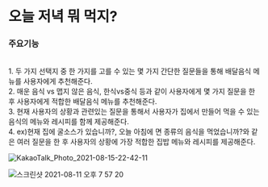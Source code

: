 <H1>오늘 저녁 뭐 먹지?</H1>

<H3>주요기능</H3>
<br>1. 두 가지 선택지 중 한 가지를 고를 수 있는 몇 가지 간단한 질문들을 통해 배달음식 메뉴를 사용자에게 추천해준다.
<br>2. 매운 음식 vs 맵지 않은 음식, 한식vs중식 등과 같이 사용자에게 몇 가지 질문을 한 후 사용자에게 적합한 배달음식 메뉴를 추천해준다.
<br>3. 현재 사용자의 상황과 관련있는 질문을 통해서 사용자가 집에서 만들어 먹을 수 있는 음식의 메뉴와 레시피를 함께 제공해준다.
<br>4. ex)현재 집에 굴소스가 있습니까?, 오늘 아침에 면 종류의 음식을 먹었습니까?와 같은 여러 질문을 한 후 사용자의 상황에 가장 적합한 집밥 메뉴와 레시피를 제공해준다.

![KakaoTalk_Photo_2021-08-15-22-42-11](https://user-images.githubusercontent.com/84308554/129480580-ddb330e1-d5ec-4ec7-b629-17d9fb09cc6e.png)


![스크린샷 2021-08-11 오후 7 57 20](https://user-images.githubusercontent.com/84308554/129017917-efa52454-b765-4ea8-ac55-282bd226e48e.png)
